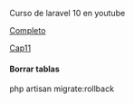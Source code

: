 Curso de laravel 10 en youtube

[Completo](https://www.youtube.com/watch?v=3e1IsZJuYAw&list=PLZ2ovOgdI-kWWS9aq8mfUDkJRfYib-SvF)

[Cap11](https://www.youtube.com/watch?v=MUOKdpbgbNk&list=PLZ2ovOgdI-kWWS9aq8mfUDkJRfYib-SvF&index=12)

#### Borrar tablas 
php artisan migrate:rollback

